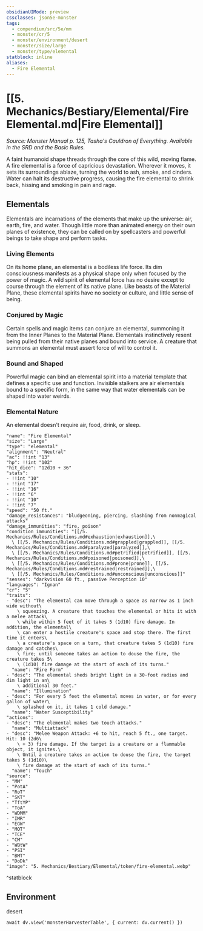 ```yaml
---
obsidianUIMode: preview
cssclasses: json5e-monster
tags:
  - compendium/src/5e/mm
  - monster/cr/5
  - monster/environment/desert
  - monster/size/large
  - monster/type/elemental
statblock: inline
aliases:
  - Fire Elemental
---
```

# [[5. Mechanics/Bestiary/Elemental/Fire Elemental.md|Fire Elemental]]
*Source: Monster Manual p. 125, Tasha's Cauldron of Everything. Available in the SRD and the Basic Rules.*

A faint humanoid shape threads through the core of this wild, moving flame. A fire elemental is a force of capricious devastation. Wherever it moves, it sets its surroundings ablaze, turning the world to ash, smoke, and cinders. Water can halt its destructive progress, causing the fire elemental to shrink back, hissing and smoking in pain and rage.

## Elementals

Elementals are incarnations of the elements that make up the universe: air, earth, fire, and water. Though little more than animated energy on their own planes of existence, they can be called on by spellcasters and powerful beings to take shape and perform tasks.

### Living Elements

On its home plane, an elemental is a bodiless life force. Its dim consciousness manifests as a physical shape only when focused by the power of magic. A wild spirit of elemental force has no desire except to course through the element of its native plane. Like beasts of the Material Plane, these elemental spirits have no society or culture, and little sense of being.

### Conjured by Magic

Certain spells and magic items can conjure an elemental, summoning it from the Inner Planes to the Material Plane. Elementals instinctively resent being pulled from their native planes and bound into service. A creature that summons an elemental must assert force of will to control it.

### Bound and Shaped

Powerful magic can bind an elemental spirit into a material template that defines a specific use and function. Invisible stalkers are air elementals bound to a specific form, in the same way that water elementals can be shaped into water weirds.

### Elemental Nature

An elemental doesn't require air, food, drink, or sleep.

```statblock
"name": "Fire Elemental"
"size": "Large"
"type": "elemental"
"alignment": "Neutral"
"ac": !!int "13"
"hp": !!int "102"
"hit_dice": "12d10 + 36"
"stats":
- !!int "10"
- !!int "17"
- !!int "16"
- !!int "6"
- !!int "10"
- !!int "7"
"speed": "50 ft."
"damage_resistances": "bludgeoning, piercing, slashing from nonmagical attacks"
"damage_immunities": "fire, poison"
"condition_immunities": "[[/5. Mechanics/Rules/Conditions.md#exhaustion|exhaustion]],\
  \ [[/5. Mechanics/Rules/Conditions.md#grappled|grappled]], [[/5. Mechanics/Rules/Conditions.md#paralyzed|paralyzed]],\
  \ [[/5. Mechanics/Rules/Conditions.md#petrified|petrified]], [[/5. Mechanics/Rules/Conditions.md#poisoned|poisoned]],\
  \ [[/5. Mechanics/Rules/Conditions.md#prone|prone]], [[/5. Mechanics/Rules/Conditions.md#restrained|restrained]],\
  \ [[/5. Mechanics/Rules/Conditions.md#unconscious|unconscious]]"
"senses": "darkvision 60 ft., passive Perception 10"
"languages": "Ignan"
"cr": "5"
"traits":
- "desc": "The elemental can move through a space as narrow as 1 inch wide without\
    \ squeezing. A creature that touches the elemental or hits it with a melee attack\
    \ while within 5 feet of it takes 5 (1d10) fire damage. In addition, the elemental\
    \ can enter a hostile creature's space and stop there. The first time it enters\
    \ a creature's space on a turn, that creature takes 5 (1d10) fire damage and catches\
    \ fire; until someone takes an action to douse the fire, the creature takes 5\
    \ (1d10) fire damage at the start of each of its turns."
  "name": "Fire Form"
- "desc": "The elemental sheds bright light in a 30-foot radius and dim light in an\
    \ additional 30 feet."
  "name": "Illumination"
- "desc": "For every 5 feet the elemental moves in water, or for every gallon of water\
    \ splashed on it, it takes 1 cold damage."
  "name": "Water Susceptibility"
"actions":
- "desc": "The elemental makes two touch attacks."
  "name": "Multiattack"
- "desc": "Melee Weapon Attack: +6 to hit, reach 5 ft., one target. Hit: 10 (2d6\
    \ + 3) fire damage. If the target is a creature or a flammable object, it ignites.\
    \ Until a creature takes an action to douse the fire, the target takes 5 (1d10)\
    \ fire damage at the start of each of its turns."
  "name": "Touch"
"source":
- "MM"
- "PotA"
- "RoT"
- "SKT"
- "TftYP"
- "ToA"
- "WDMM"
- "IMR"
- "EGW"
- "MOT"
- "TCE"
- "CM"
- "WBtW"
- "PSI"
- "BMT"
- "DoDk"
"image": "5. Mechanics/Bestiary/Elemental/token/fire-elemental.webp"
```
^statblock

## Environment

desert

```dataviewjs
await dv.view('monsterHarvesterTable', { current: dv.current() })
```
